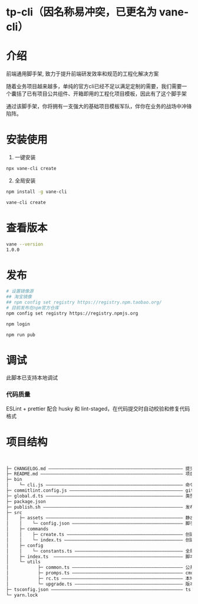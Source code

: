 <!--
 * @Author: Vane
 * @Date: 2021-08-19 19:08:17
 * @LastEditTime: 2021-09-07 17:59:32
 * @LastEditors: Vane
 * @Description:
 * @FilePath: \tp-cli\README.md
-->

# tp-cli（因名称易冲突，已更名为 vane-cli）

# 介绍

前端通用脚手架, 致力于提升前端研发效率和规范的工程化解决方案

随着业务项目越来越多，单纯的官方cli已经不足以满足定制的需要，我们需要一个囊括了已有项目公共组件、开箱即用的工程化项目模板，因此有了这个脚手架

通过该脚手架，你将拥有一支强大的基础项目模板军队，伴你在业务的战场中冲锋陷阵。

# 安装使用

1. 一键安装

```bash
npx vane-cli create
```

2. 全局安装

```bash
npm install -g vane-cli
```

```bash
vane-cli create
```

# 查看版本

```bash
vane --version
1.0.0
```

# 发布

```bash
# 设置镜像源
## 淘宝镜像 
## npm config set registry https://registry.npm.taobao.org/
# 目前发布在npm官方仓库
npm config set registry https://registry.npmjs.org

npm login

npm run pub
```

# 调试

此脚本已支持本地调试

### 代码质量

ESLint + prettier 配合 husky 和 lint-staged，在代码提交时自动校验和修复代码格式

# 项目结构

```bash


├─ CHANGELOG.md ——————————————————————————————————————————————————— 提交日志
├─ README.md —————————————————————————————————————————————————————— 项目介绍
├─ bin
│    └─ cli.js ———————————————————————————————————————————————————— 命令入口
├─ commitlint.config.js ——————————————————————————————————————————— git提交规范
├─ global.d.ts ———————————————————————————————————————————————————— 类型声明
├─ package.json
├─ publish.sh ————————————————————————————————————————————————————— 发布脚本
├─ src
│    ├─ assets ———————————————————————————————————————————————————— 静态资源
│    │    └─ config.json —————————————————————————————————————————— 脚手架交互字典，后续迁至服务器
│    ├─ commands
│    │    ├─ create.ts ———————————————————————————————————————————— 创建项目模板
│    │    └─ index.ts ————————————————————————————————————————————— 创建入口
│    ├─ config
│    │    └─ constants.ts ————————————————————————————————————————— 全局配置
│    ├─ index.ts  ————————————————————————————————————————————————— 脚本入口
│    └─ utils
│           ├─ common.ts —————————————————————————————————————————— 公共函数
│           ├─ promps.ts —————————————————————————————————————————— cmd交互
│           ├─ rc.ts —————————————————————————————————————————————— 本地存储
│           └─ upgrade.ts ————————————————————————————————————————— 版本升级
├─ tsconfig.json —————————————————————————————————————————————————— ts
└─ yarn.lock


```
